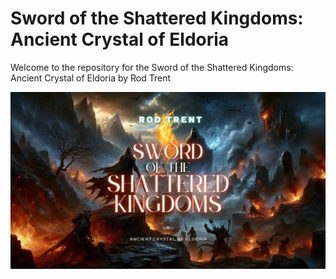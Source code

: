 # Sword of the Shattered Kingdoms: Ancient Crystal of Eldoria

Welcome to the repository for the Sword of the Shattered Kingdoms: Ancient Crystal of Eldoria by Rod Trent


<p align="center"><img src="https://github.com/rod-trent/SSK/blob/main/Images/GitHub2.jpg"></center></p>
